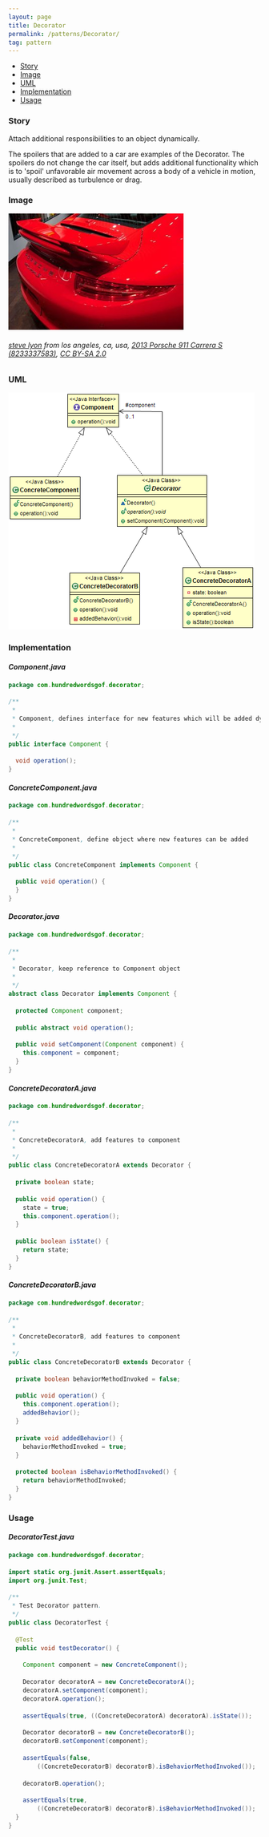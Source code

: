 ```yaml
---
layout: page
title: Decorator
permalink: /patterns/Decorator/
tag: pattern
---
```


* [Story](#Story)
* [Image](#Image)
* [UML](#UML)
* [Implementation](#Implementation)
* [Usage](#Usage)


###  <a id="Story"></a>Story 

Attach additional responsibilities to an object dynamically. 

The spoilers that are added to a car are examples of the Decorator.
The spoilers do not change the car itself, but adds additional functionality which is to 'spoil' unfavorable air movement across a body of a vehicle in motion, usually described as turbulence or drag.  





###  <a id="Image"></a>Image 


![alt text](/assets/img/image/decorator.jpg "Decorator")  
###### <a href="http://www.flickr.com/people/15779944@N00">steve lyon</a> from los angeles, ca, usa, <a href="https://commons.wikimedia.org/wiki/File:2013_Porsche_911_Carrera_S_(8233337583).jpg">2013 Porsche 911 Carrera S (8233337583)</a>, <a href="https://creativecommons.org/licenses/by-sa/2.0/legalcode">CC BY-SA 2.0</a>



###  <a id="UML"></a>UML 
[![](/assets/img/uml/decorator.png)](/assets/img/uml/decorator.png)

###  <a id="Implementation"></a>Implementation 

#### *Component.java* 
```java 
package com.hundredwordsgof.decorator;

/**
 * 
 * Component, defines interface for new features which will be added dynamicaly
 *
 */
public interface Component {

  void operation();
}
```

#### *ConcreteComponent.java* 
```java 
package com.hundredwordsgof.decorator;

/**
 * 
 * ConcreteComponent, define object where new features can be added
 *
 */
public class ConcreteComponent implements Component {

  public void operation() {
  }
}
```

#### *Decorator.java* 
```java 
package com.hundredwordsgof.decorator;

/**
 * 
 * Decorator, keep reference to Component object
 *
 */
abstract class Decorator implements Component {

  protected Component component;

  public abstract void operation();

  public void setComponent(Component component) {
    this.component = component;
  }
}
```

#### *ConcreteDecoratorA.java* 
```java 
package com.hundredwordsgof.decorator;

/**
 * 
 * ConcreteDecoratorA, add features to component
 *
 */
public class ConcreteDecoratorA extends Decorator {

  private boolean state;

  public void operation() {
    state = true;
    this.component.operation();
  }

  public boolean isState() {
    return state;
  }
}
```

#### *ConcreteDecoratorB.java* 
```java 
package com.hundredwordsgof.decorator;

/**
 * 
 * ConcreteDecoratorB, add features to component
 *
 */
public class ConcreteDecoratorB extends Decorator {

  private boolean behaviorMethodInvoked = false;

  public void operation() {
    this.component.operation();
    addedBehavior();
  }

  private void addedBehavior() {
    behaviorMethodInvoked = true;
  }

  protected boolean isBehaviorMethodInvoked() {
    return behaviorMethodInvoked;
  }
}
```

###  <a id="Usage"></a>Usage 

#### *DecoratorTest.java* 
```java 
package com.hundredwordsgof.decorator;

import static org.junit.Assert.assertEquals;
import org.junit.Test;

/**
 * Test Decorator pattern.
 */
public class DecoratorTest {

  @Test
  public void testDecorator() {

    Component component = new ConcreteComponent();

    Decorator decoratorA = new ConcreteDecoratorA();
    decoratorA.setComponent(component);
    decoratorA.operation();

    assertEquals(true, ((ConcreteDecoratorA) decoratorA).isState());

    Decorator decoratorB = new ConcreteDecoratorB();
    decoratorB.setComponent(component);

    assertEquals(false,
        ((ConcreteDecoratorB) decoratorB).isBehaviorMethodInvoked());

    decoratorB.operation();

    assertEquals(true,
        ((ConcreteDecoratorB) decoratorB).isBehaviorMethodInvoked());
  }
}
```

